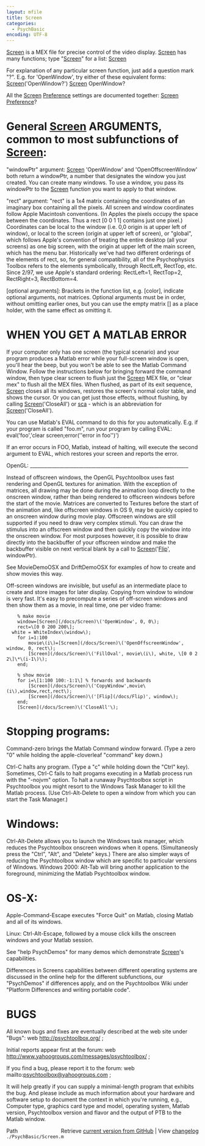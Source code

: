 ```yaml
---
layout: mfile
title: Screen
categories:
  - PsychBasic
encoding: UTF-8
---
```


[Screen](/docs/Screen) is a MEX file for precise control of the video display. [Screen](/docs/Screen) has
many functions; type "[Screen](/docs/Screen)" for a list:
    [Screen](/docs/Screen)

For explanation of any particular screen function, just add a question
mark "?". E.g. for 'OpenWindow', try either of these equivalent forms:
    [Screen](/docs/Screen)\('OpenWindow?'\)
    [Screen](/docs/Screen) OpenWindow?

All the [Screen](/docs/Screen) [Preference](/docs/Preference) settings are documented together:
    [Screen](/docs/Screen) [Preference](/docs/Preference)?

# General [Screen](/docs/Screen) ARGUMENTS, common to most subfunctions of [Screen](/docs/Screen):

"windowPtr" argument: [Screen](/docs/Screen) 'OpenWindow' and 'OpenOffscreenWindow' both
return a windowPtr, a number that designates the window you just
created. You can create many windows. To use a window, you pass its
windowPtr to the [Screen](/docs/Screen) function you want to apply to that window.

"rect" argument: "rect" is a 1x4 matrix containing the coordinates of an
imaginary box containing all the pixels. All screen and window
coordinates follow Apple Macintosh conventions. \(In Apples the pixels
occupy the space between the coordinates. Thus a rect \[0 0 1 1\] contains
just one pixel.\) Coordinates can be local to the window \(i.e. 0,0 origin
is at upper left of window\), or local to the screen \(origin at upper left
of screen\), or "global", which follows Apple's convention of treating the
entire desktop \(all your screens\) as one big screen, with the origin at
upper left of the main screen, which has the menu bar. Historically we've
had two different orderings of the elements of rect, so, for general
compatibility, all of the Psychophysics Toolbox refers to the elements
symbolically, through RectLeft, RectTop, etc. Since 2/97, we use Apple's
standard ordering: RectLeft=1, RectTop=2, RectRight=3, RectBottom=4.

\[optional arguments\]: Brackets in the function list, e.g. \[color\],
indicate optional arguments, not matrices. Optional arguments must be in
order, without omitting earlier ones, but you can use the empty matrix
\[\] as a place holder, with the same effect as omitting it.

# WHEN YOU GET A MATLAB ERROR

If your computer only has one screen \(the typical scenario\) and your
program produces a Matlab error while your full-screen window is open,
you'll hear the beep, but you won't be able to see the Matlab Command
Window. Follow the instructions below for bringing forward the command
window, then type clear screen to flush just the [Screen](/docs/Screen) MEX file, or
"clear mex" to flush all the MEX files. When flushed, as part of its
exit sequence, [Screen](/docs/Screen) closes all its windows, restores the screen's normal
color table, and shows the cursor. Or you can get just those effects,
without flushing, by calling [Screen](/docs/Screen)\('CloseAll'\) or [sca](/docs/sca) - which is an
abbreviation for [Screen](/docs/Screen)\('CloseAll'\).

You can use Matlab's EVAL command to do this for you automatically. E.g.
if your program is called "foo.m", run your program by calling EVAL:
    eval\('foo','clear screen;error\(''error in foo''\)'\)

If an error occurs in FOO, Matlab, instead of halting, will execute the
second argument to EVAL, which restores your screen and reports the
error.

OpenGL: \_\_\_\_\_\_\_\_\_\_\_\_\_\_\_\_\_\_\_\_\_\_\_\_\_\_\_\_\_\_\_\_\_\_\_\_\_\_\_\_\_\_\_\_\_\_\_\_\_\_\_\_\_\_\_\_\_\_\_\_\_\_\_\_\_

Instead of offscreen windows, the OpenGL Psychtoolbox uses fast rendering
and OpenGL textures for animation. With the exception of matrices, all
drawing may be done during the animation loop directly to the  onscreen
window, rather than being rendered to offscreen windows before the start
of the movie.  Matrices are converted to Textures before the start of the
animation and, like offscreen windows in OS 9, may be quickly copied to
an onscreen window during movie play. Offscreen windows are still supported
if you need to draw very complex stimuli. You can draw the stimulus into
an offscreen window and then quickly copy the window into the onscreen
window. For most purposes however, it is possible to draw directly into
the backbuffer of your offscreen window and make the backbuffer visible
on next vertical blank by a call to [Screen](/docs/Screen)\('[Flip](/docs/Flip)', windowPtr\).

See MovieDemoOSX and DriftDemoOSX for examples of how to create and show
movies this way.

Off-screen windows are invisible, but useful as an intermediate place to
create and store images for later display. Copying from window to window
is very fast. It's easy to precompute a series of off-screen windows
and then show them as a movie, in real time, one per video frame:

        % make movie
        window=[Screen](/docs/Screen)\('OpenWindow', 0, 0\);
        rect=\[0 0 200 200\];
      white = WhiteIndex\(window\);
        for i=1:100
            movie\(i\)=[Screen](/docs/Screen)\('OpenOffscreenWindow', window, 0, rect\);
            [Screen](/docs/Screen)\('FillOval', movie\(i\), white, \[0 0 2 2\]\*\(i-1\)\);
        end;

        % show movie
        for i=\[1:100 100:-1:1\] % forwards and backwards
            [Screen](/docs/Screen)\('CopyWindow',movie\(i\),window,rect,rect\);
            [Screen](/docs/Screen)\('[Flip](/docs/Flip)', window\);
        end;
        [Screen](/docs/Screen)\('CloseAll'\);


# Stopping programs:

Command-zero brings the Matlab Command window forward. \(Type a zero
"0" while holding the apple-cloverleaf "command" key down.\)

Ctrl-C halts any program.  \(Type a "c" while holding down the "Ctrl"
key\). Sometimes, Ctrl-C fails to halt progams executing in a Matlab process
run with the "-nojvm" option. To halt a runaway Psychtoolbox script in
Psychtoolbox you might resort to the Windows Task Manager to kill
the Matlab process.  \(Use Ctrl-Alt-Delete to open a window from which
you can start the Task Manager.\)

# Windows:

Ctrl-Alt-Delete allows you to launch the Windows task manager, which
reduces the Psychtoolbox onscreen windows when it opens. \(Simultaneosly
press the "Ctrl", "Alt", and "Delete" keys.\)  There are also simpler ways of
reducing the Psychtoolbox window which are specific to particular
versions of Windows.
Windows 2000:   Alt-Tab will bring another application to the foreground,
            minimizing the Matlab Psychtoolbox window.

# OS-X:
Apple-Command-Escape executes "Force Quit" on Matlab, closing Matlab and all
of its windows.

Linux:
Ctrl-Alt-Escape, followed by a mouse click kills the onscreen windows and your
Matlab session.


See "help PsychDemos" for many demos which demonstrate [Screen](/docs/Screen)'s capabilities.

Differences in Screens capabilities between different operating systems
are discussed in the online help for the different subfunctions, our
"PsychDemos" if differences apply, and on the Psychtoolbox Wiki under
"Platform Differences and writing portable code".

# BUGS

All known bugs and fixes are eventually described at the web site under "Bugs":
web http://psychtoolbox.org/ ;

Initial reports appear first at the forum:
web http://www.yahoogroups.com/messages/psychtoolbox/ ;

If you find a bug, please report it to the forum:
web mailto:psychtoolbox@yahoogroups.com ;

It will help greatly if you can supply a  minimal-length program that exhibits
the bug. And please include as much information about your hardware and software
setup to document the context in which you're running, e.g., Computer type, graphics
card type and model, operating system, Matlab version, Psychtoolbox version and flavor
and the output of PTB to the Matlab window.


<div class="code_header" style="text-align:right;">
  <span style="float:left;">Path&nbsp;&nbsp;</span> <span class="counter">Retrieve <a href=
  "https://raw.github.com/Psychtoolbox-3/Psychtoolbox-3/beta/./PsychBasic/Screen.m">current version from GitHub</a> | View <a href=
  "https://github.com/Psychtoolbox-3/Psychtoolbox-3/commits/beta/./PsychBasic/Screen.m">changelog</a></span>
</div>
<div class="code">
  <code>./PsychBasic/Screen.m</code>
</div>
